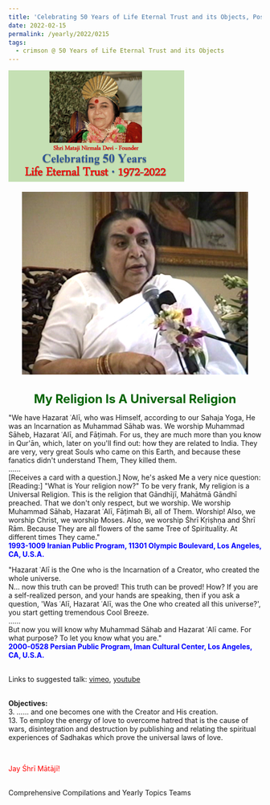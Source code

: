 ```yaml
---
title: 'Celebrating 50 Years of Life Eternal Trust and its Objects, Post 7 on Śhrī Hazarat Alī Jayanti'
date: 2022-02-15
permalink: /yearly/2022/0215
tags:
  - crimson @ 50 Years of Life Eternal Trust and its Objects
---
```


<div style="text-align: left"><img src="/images/Celebrating50YearsLET.png" width="350" /></div><br>

<div style="text-align: center"><img src="/images/image897.jpg" /></div>

<br>
<p style="color:DarkGreen; text-align:center">
<font size="+2"><b>My Religion Is A Universal Religion</b><br></font>
</p>

<p>
"We have Hazarat ʿAlī, who was Himself, according to our Sahaja Yoga, He was an Incarnation as Muhammad Sāhab was. We worship Muhammad Sāheb, Hazarat ʿAlī, and Fāṭimah. For us, they are much more than you know in Qur'ān, which, later on you'll find out: how they are related to India. They are very, very great Souls who came on this Earth, and because these fanatics didn't understand Them, They killed them.<br>
......<br>
[Receives a card with a question.] Now, he's asked Me a very nice question: [Reading:] "What is Your religion now?" To be very frank, My religion is a Universal Religion. This is the religion that Gāndhījī, Mahātmā Gāndhī preached. That we don't only respect, but we worship. We worship Muhammad Sāhab, Hazarat ʿAlī, Fāṭimah Bi, all of Them. Worship! Also, we worship Christ, we worship Moses. Also, we worship Śhrī Kṛiṣhṇa and Śhrī Rām. Because They are all flowers of the same Tree of Spirituality. At different times They came."<br>
<font color="blue"><b>1993-1009 Iranian Public Program, 11301 Olympic Boulevard, Los Angeles, CA, U.S.A.</b></font><br>
</p>

<p>
"Hazarat ʿAlī is the One who is the Incarnation of a Creator, who created the whole universe.<br>
N... now this truth can be proved! This truth can be proved! How? If you are a self-realized person, and your hands are speaking, then if you ask a question, 'Was ʿAlī, Hazarat ʿAlī, was the One who created all this universe?', you start getting tremendous Cool Breeze.<br> 
......<br>
But now you will know why Muhammad Sāhab and Hazarat ʿAlī came. For what purpose? To let you know what you are."<br>
<font color="blue"><b>2000-0528 Persian Public Program, Iman Cultural Center, Los Angeles, CA, U.S.A.</b></font><br>
</p>

<br>
Links to suggested talk: <a href="https://vimeo.com/127920100"> vimeo</a>, <a href="https://www.youtube.com/watch?v=ieJDu4ml010"> youtube</a><br>
<br>

<p>
<b>Objectives:</b><br>
3. ......  and one becomes one with the Creator and His creation.<br>
13. To employ the energy of love to overcome hatred that is the cause of wars, disintegration and destruction by publishing and relating the spiritual experiences of Sadhakas which prove the universal laws of love.
</p>

<br>
<p style="color:red;">Jay Śhrī Mātājī!<br></p>

<br>
Comprehensive Compilations and Yearly Topics Teams